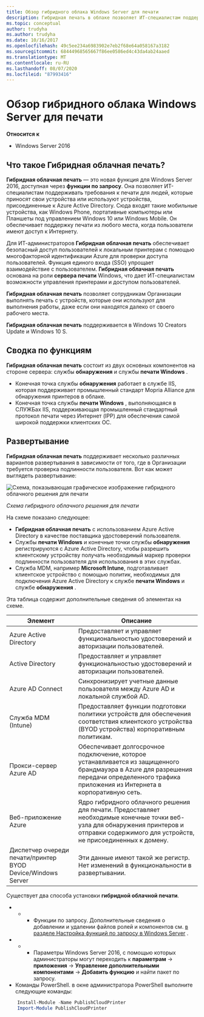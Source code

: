 ```yaml
---
title: Обзор гибридного облака Windows Server для печати
description: Гибридная печать в облаке позволяет ИТ-специалистам поддерживать требования к печати для BYOD или присоединенных к домену устройств.
ms.topic: conceptual
author: trudyha
ms.author: trudyha
ms.date: 10/16/2017
ms.openlocfilehash: 49c5ee234a6983902e7eb2f68e64a058167a3182
ms.sourcegitcommit: 68444968565667f86ee0586ed4c43da4ab24aaed
ms.translationtype: MT
ms.contentlocale: ru-RU
ms.lasthandoff: 08/07/2020
ms.locfileid: "87993416"
---
```

# <a name="windows-server-hybrid-cloud-print-overview"></a>Обзор гибридного облака Windows Server для печати

**Относится к**
-   Windows Server 2016

## <a name="what-is-hybrid-cloud-print"></a>Что такое Гибридная облачная печать?
**Гибридная облачная печать** — это новая функция для Windows Server 2016, доступная через **функции по запросу**. Она позволяет ИТ-специалистам поддерживать требования к печати для людей, которые приносят свои устройства или используют устройства, присоединенные к Azure Active Directory. Сюда входят такие мобильные устройства, как Windows Phone, портативные компьютеры или Планшеты под управлением Windows 10 или Windows Mobile. Он обеспечивает поддержку печати из любого места, когда пользователи имеют доступ к Интернету.

Для ИТ-администраторов **Гибридная облачная печать** обеспечивает безопасный доступ пользователей к локальным принтерам с помощью многофакторной идентификации Azure для проверки доступа пользователей. Функция единого входа (SSO) упрощает взаимодействие с пользователем. **Гибридная облачная печать** основана на роли **сервера печати** Windows, что дает ИТ-специалистам возможности управления принтерами и доступом пользователей.

**Гибридная облачная печать** позволяет сотрудникам Организации выполнять печать с устройств, которые они используют для выполнения работы, даже если они находятся далеко от своего рабочего места.

**Гибридная облачная печать** поддерживается в Windows 10 Creators Update и Windows 10 S.

## <a name="feature-summary"></a>Сводка по функциям
**Гибридная облачная печать** состоит из двух основных компонентов на стороне сервера: службы **обнаружения** и службы **печати Windows** .
- Конечная точка службы **обнаружения** работает в службе IIS, которая поддерживает промышленный стандарт Mopria Alliance для обнаружения принтеров в облаке.
- Конечная точка службы **печати Windows** , выполняющаяся в СЛУЖБах IIS, поддерживающая промышленный стандартный протокол печати через Интернет (IPP) для обеспечения самой широкой поддержки клиентских ОС.

## <a name="deployment"></a>Развертывание
**Гибридная облачная печать** поддерживает несколько различных вариантов развертывания в зависимости от того, где в Организации требуется проверка подлинности пользователя. Вот как может выглядеть развертывание:

![Схема, показывающая графическое изображение гибридного облачного решения для печати](../media/hybrid-cloud-print/wshcp-deployment-options.png)

*Схема гибридного облачного решения для печати*

На схеме показано следующее:
- **Гибридная облачная печать** с использованием Azure Active Directory в качестве поставщика удостоверений пользователя.
- Службы **печати Windows** и конечные точки службы **обнаружения** регистрируются с Azure Active Directory, чтобы разрешить клиентскому устройству получать необходимый маркер проверки подлинности пользователя для использования в этих службах.
- Служба MDM, например **Microsoft Intune**, подготавливает клиентское устройство с помощью политик, необходимых для подключения Azure Active Directory к службе **печати Windows** и службе **обнаружения** .

Эта таблица содержит дополнительные сведения об элементах на схеме.

| Элемент | Описание |
| ------- | ----------- |
| Azure Active Directory  | Предоставляет и управляет функциональностью удостоверений и авторизации пользователей. |
| Active Directory        | Предоставляет и управляет функциональностью удостоверений и авторизации пользователей. |
| Azure AD Connect  | Синхронизирует учетные данные пользователя между Azure AD и локальной службой AD. |
| Служба MDM (Intune) | Предоставляет функции подготовки политики устройств для обеспечения соответствия клиентского устройства (BYOD устройства) корпоративным политикам. |
| Прокси-сервер Azure AD | Обеспечивает долгосрочное подключение, которое устанавливается из защищенного брандмауэра в Azure для разрешения передачи определенного трафика приложения из Интернета в корпоративную сеть. |
| Веб-приложение Azure | Ядро гибридного облачного решения для печати. Предоставляет необходимые конечные точки веб-узла для обнаружения принтеров и отправки содержимого для устройств, не присоединенных к домену. |
| Диспетчер очереди печати/принтер BYOD Device/Windows Server | Эти данные имеют такой же регистр. Нет изменений в функциональности в развертывании. |

Существует два способа установки **гибридной облачной печати**.
- * * Функции по запросу. Дополнительные сведения о добавлении и удалении файлов ролей и компонентов см. [в разделе Настройка функций по запросу в Windows Server](../server-manager/configure-features-on-demand-in-windows-server.md) .
- * * Параметры Windows Server 2016, с помощью которых администраторы могут переходить к **параметрам**  ->  **приложения**  ->  **Управление дополнительными компонентами**  ->  **Добавить функцию** и найти пакет по запросу.
- Команды PowerShell. в окне администратора PowerShell выполните следующие команды:

```PowerShell
    Install-Module -Name PublishCloudPrinter
    Import-Module PublishCloudPrinter
```